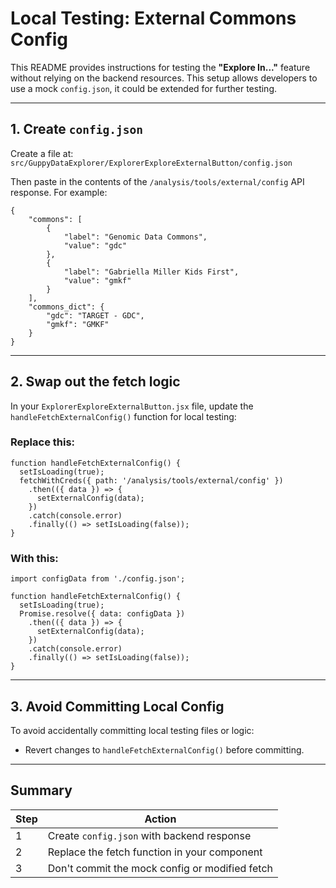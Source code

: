 # Local Testing: External Commons Config

This README provides instructions for testing the **"Explore In..."** feature without relying on the backend resources. This setup allows developers to use a mock `config.json`, it could be extended for further testing.

---

## 1. Create `config.json`

Create a file at: `src/GuppyDataExplorer/ExplorerExploreExternalButton/config.json`

Then paste in the contents of the `/analysis/tools/external/config` API response. For example:

```
{
    "commons": [
        {
            "label": "Genomic Data Commons",
            "value": "gdc"
        },
        {
            "label": "Gabriella Miller Kids First",
            "value": "gmkf"
        }
    ],
    "commons_dict": {
        "gdc": "TARGET - GDC",
        "gmkf": "GMKF"
    }
}
````

---

## 2. Swap out the fetch logic

In your `ExplorerExploreExternalButton.jsx` file, update the `handleFetchExternalConfig()` function for local testing:

### Replace this:

```
function handleFetchExternalConfig() {
  setIsLoading(true);
  fetchWithCreds({ path: '/analysis/tools/external/config' })
    .then(({ data }) => {
      setExternalConfig(data);
    })
    .catch(console.error)
    .finally(() => setIsLoading(false));
}
```

### With this:

```
import configData from './config.json';

function handleFetchExternalConfig() {
  setIsLoading(true);
  Promise.resolve({ data: configData })
    .then(({ data }) => {
      setExternalConfig(data);
    })
    .catch(console.error)
    .finally(() => setIsLoading(false));
}
```

---

## 3. Avoid Committing Local Config

To avoid accidentally committing local testing files or logic:

* Revert changes to `handleFetchExternalConfig()` before committing.

---

## Summary

| Step | Action                                         |
| ---- | ---------------------------------------------- |
| 1    | Create `config.json` with backend response     |
| 2    | Replace the fetch function in your component   |
| 3    | Don't commit the mock config or modified fetch |
